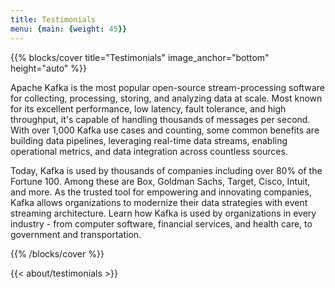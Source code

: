 ```yaml
---
title: Testimonials
menu: {main: {weight: 45}}
---
```



{{% blocks/cover title="Testimonials" image_anchor="bottom" height="auto" %}}

Apache Kafka is the most popular open-source stream-processing software for collecting, processing, storing, and analyzing data at scale. Most known for its excellent performance, low latency, fault tolerance, and high throughput, it's capable of handling thousands of messages per second. With over 1,000 Kafka use cases and counting, some common benefits are building data pipelines, leveraging real-time data streams, enabling operational metrics, and data integration across countless sources. 

Today, Kafka is used by thousands of companies including over 80% of the Fortune 100. Among these are Box, Goldman Sachs, Target, Cisco, Intuit, and more. As the trusted tool for empowering and innovating companies, Kafka allows organizations to modernize their data strategies with event streaming architecture. Learn how Kafka is used by organizations in every industry - from computer software, financial services, and health care, to government and transportation. 


{{% /blocks/cover %}}


{{< about/testimonials >}}

